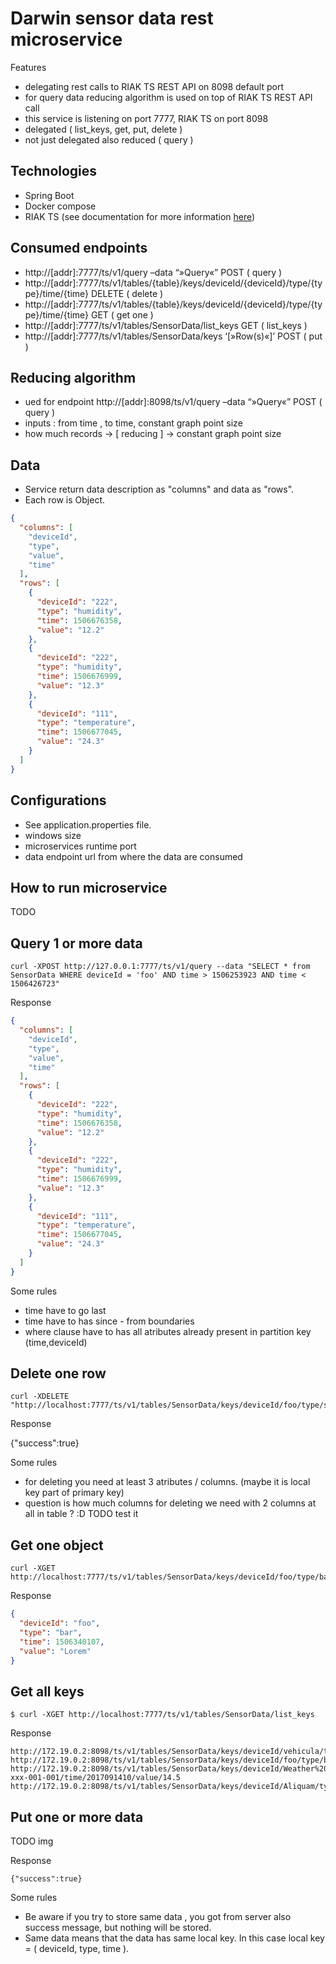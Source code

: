 # Darwin sensor data rest microservice #

Features

* delegating rest calls to RIAK TS REST API on 8098 default port
* for query data reducing algorithm is used on top of RIAK TS REST API call
* this service is listening on port 7777, RIAK TS on port 8098
* delegated ( list_keys, get, put, delete )
* not just delegated also reduced ( query )



## Technologies

* Spring Boot
* Docker compose
* RIAK TS (see documentation for more information [here](https://bitbucket.org/iotresearchlab/darwin-sensor-data-rest/src/0ad28277d2d6b96ee5971f3d09096c4132c4a3a9/bin/README.md?at=master&fileviewer=file-view-default))


## Consumed endpoints

* http://[addr]:7777/ts/v1/query –data “»Query«” POST ( query )
* http://[addr]:7777/ts/v1/tables/{table}/keys/deviceId/{deviceId}/type/{type}/time/{time} DELETE ( delete )
* http://[addr]:7777/ts/v1/tables/{table}/keys/deviceId/{deviceId}/type/{type}/time/{time} GET ( get one )
* http://[addr]:7777/ts/v1/tables/SensorData/list_keys GET ( list_keys )
* http://[addr]:7777/ts/v1/tables/SensorData/keys ‘[»Row(s)«]’ POST ( put )


## Reducing algorithm

* ued for endpoint http://[addr]:8098/ts/v1/query –data “»Query«” POST ( query )
* inputs : from time , to time, constant graph point size
* how much records -> [ reducing ] -> constant graph point size

## Data


* Service return data description as "columns" and data as "rows".
* Each row is Object.

```json
{
  "columns": [
    "deviceId",
    "type",
    "value",
    "time"
  ],
  "rows": [
    {
      "deviceId": "222",
      "type": "humidity",
      "time": 1506676358,
      "value": "12.2"
    },
    {
      "deviceId": "222",
      "type": "humidity",
      "time": 1506676999,
      "value": "12.3"
    },
    {
      "deviceId": "111",
      "type": "temperature",
      "time": 1506677045,
      "value": "24.3"
    }
  ]
}
```

## Configurations

* See application.properties file.
* windows size
* microservices runtime port
* data endpoint url from where the data are consumed


## How to run microservice

TODO

## Query 1 or more data

```
curl -XPOST http://127.0.0.1:7777/ts/v1/query --data "SELECT * from SensorData WHERE deviceId = 'foo' AND time > 1506253923 AND time < 1506426723"
```

Response

```json
{
  "columns": [
    "deviceId",
    "type",
    "value",
    "time"
  ],
  "rows": [
    {
      "deviceId": "222",
      "type": "humidity",
      "time": 1506676358,
      "value": "12.2"
    },
    {
      "deviceId": "222",
      "type": "humidity",
      "time": 1506676999,
      "value": "12.3"
    },
    {
      "deviceId": "111",
      "type": "temperature",
      "time": 1506677045,
      "value": "24.3"
    }
  ]
}
```

Some rules

* time have to go last
* time have to has since - from boundaries
* where clause have to has all atributes already present in partition key (time,deviceId)


## Delete one row

```
curl -XDELETE "http://localhost:7777/ts/v1/tables/SensorData/keys/deviceId/foo/type/sit/time/1506340047"
```

Response

{"success":true}

Some rules


* for deleting you need at least 3 atributes / columns. (maybe it is local key part of primary key)
* question is how much columns for deleting we need with 2 columns at all in table ? :D TODO test it

## Get one object

```
curl -XGET http://localhost:7777/ts/v1/tables/SensorData/keys/deviceId/foo/type/bar/time/1506340107
```

Response

```json
{
  "deviceId": "foo",
  "type": "bar",
  "time": 1506340107,
  "value": "Lorem"
}
```

## Get all keys

```
$ curl -XGET http://localhost:7777/ts/v1/tables/SensorData/list_keys
```

Response

```
http://172.19.0.2:8098/ts/v1/tables/SensorData/keys/deviceId/vehicula/type/mi/time/1505296853/value/sed
http://172.19.0.2:8098/ts/v1/tables/SensorData/keys/deviceId/foo/type/bar/time/1505296973/value/Lorem
http://172.19.0.2:8098/ts/v1/tables/SensorData/keys/deviceId/Weather%20Station%200001/type/abc-xxx-001-001/time/2017091410/value/14.5
http://172.19.0.2:8098/ts/v1/tables/SensorData/keys/deviceId/Aliquam/type/sit/time/1505296913/value/amet
```


## Put one or more data

TODO img




Response

```
{"success":true}
```

Some rules

* Be aware if you try to store same data , you got from server also success message, but nothing will be stored.
* Same data means that the data has same local key. In this case local key = ( deviceId, type, time ).